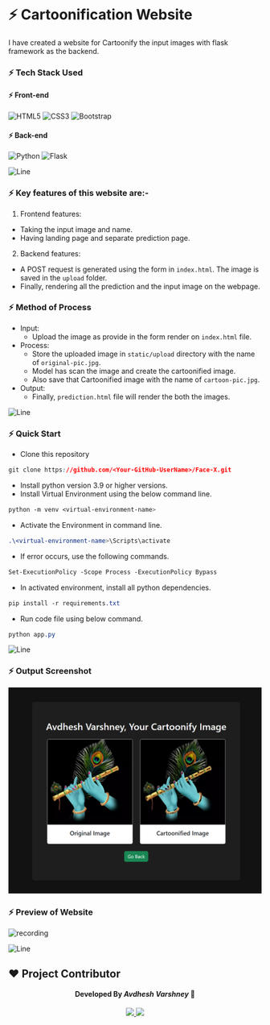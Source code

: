 # :zap: Cartoonification Website 

I have created a website for Cartoonify the input images with flask framework as the backend.

### :zap: Tech Stack Used 

#### :zap: Front-end 
![HTML5](https://img.shields.io/badge/html5-%23E34F26.svg?style=for-the-badge&logo=html5&logoColor=white)
![CSS3](https://img.shields.io/badge/css3-%231572B6.svg?style=for-the-badge&logo=css3&logoColor=white)
![Bootstrap](https://img.shields.io/badge/bootstrap-%238511FA.svg?style=for-the-badge&logo=bootstrap&logoColor=white)

#### :zap: Back-end 
![Python](https://img.shields.io/badge/python-%2314354C.svg?&style=for-the-badge&logo=python&logoColor=white)
![Flask](https://img.shields.io/badge/flask-%23000.svg?style=for-the-badge&logo=flask&logoColor=white)

![Line](https://user-images.githubusercontent.com/85225156/171937799-8fc9e255-9889-4642-9c92-6df85fb86e82.gif)

### :zap: Key features of this website are:-

1. Frontend features:
  - Taking the input image and name.
  - Having landing page and separate prediction page.

2. Backend features:
  - A POST request is generated using the form in `index.html`. The image is saved in the `upload` folder.
  - Finally, rendering all the prediction and the input image on the webpage.

### :zap: Method of Process 
- Input:
  - Upload the image as provide in the form render on `index.html` file.
- Process:
  - Store the uploaded image in `static/upload` directory with the name of `original-pic.jpg`.
  - Model has scan the image and create the cartoonified image.
  - Also save that Cartoonified image with the name of `cartoon-pic.jpg`.
- Output:
  - Finally, `prediction.html` file will render the both the images.

![Line](https://user-images.githubusercontent.com/85225156/171937799-8fc9e255-9889-4642-9c92-6df85fb86e82.gif)

### :zap: Quick Start 
- Clone this repository
```css
git clone https://github.com/<Your-GitHub-UserName>/Face-X.git
```
- Install python version 3.9 or higher versions.
- Install Virtual Environment using the below command line.
```css
python -m venv <virtual-environment-name>
```
- Activate the Environment in command line.
```css
.\<virtual-environment-name>\Scripts\activate
```
- If error occurs, use the following commands.
```css
Set-ExecutionPolicy -Scope Process -ExecutionPolicy Bypass
```
- In activated environment, install all python dependencies.
```css
pip install -r requirements.txt
```
- Run code file using below command.
```css
python app.py
```

![Line](https://user-images.githubusercontent.com/85225156/171937799-8fc9e255-9889-4642-9c92-6df85fb86e82.gif)

### :zap: Output Screenshot 

![screenshot](./static/images/Screenshot.png)

### :zap: Preview of Website 

![recording](https://github.com/akshitagupta15june/Face-X/assets/114330097/f488def2-05b1-48f5-9872-4933f86da98a)


![Line](https://user-images.githubusercontent.com/85225156/171937799-8fc9e255-9889-4642-9c92-6df85fb86e82.gif)

## ❤️ Project Contributor 

<h4 align='center'>Developed By <b><i>Avdhesh Varshney</i></b> 👦</h4>
<p align='center'>
  <a href='https://www.linkedin.com/in/avdhesh-varshney'>
    <img src='https://img.shields.io/badge/linkedin-%230077B5.svg?style=for-the-badge&logo=linkedin&logoColor=white' />
  </a>
  <a href='https://www.github.com/Avdhesh-Varshney'>
    <img src='https://img.shields.io/badge/github-%23121011.svg?style=for-the-badge&logo=github&logoColor=white' />
  </a>
</p>

